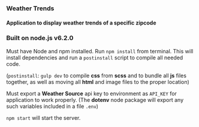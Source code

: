 ### Weather Trends

#### Application to display weather trends of a specific zipcode

### Built on node.js v6.2.0

Must have Node and npm installed. Run `npm install` from terminal.
This will install dependencies and run a `postinstall` script to compile all needed code.

(`postinstall`: `gulp dev` to compile **css** from **scss** and to bundle all **js** files together, as well as moving all **html** and image files to the proper location)

Must export a **Weather Source** api key to environment as `API_KEY` for application to work properly. (The **dotenv** node package will export any such variables included in a file `.env`)

`npm start` will start the server.
